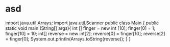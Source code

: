 # asd
import java.util.Arrays; import java.util.Scanner  public class Main {   public static void main (String[] args){             int [] finger = new int [10];     finger[0] = 1;     finger[10] = 10;                   int[] reverse = new int[2];     reverse[0] = finger[10];     reverse[2] = finger[0];          System.out.println(Arrays.toString(reverse));   } }
